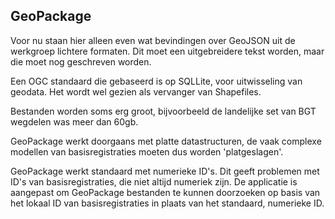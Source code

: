 ## GeoPackage
<p class='note'>Voor nu staan hier alleen even wat bevindingen over GeoJSON uit de werkgroep lichtere formaten. Dit moet een uitgebreidere tekst worden, maar die moet nog geschreven worden. </p>

Een OGC standaard die gebaseerd is op SQLLite, voor uitwisseling van geodata. Het wordt wel gezien als vervanger van Shapefiles.

Bestanden worden soms erg groot, bijvoorbeeld de landelijke set van BGT wegdelen was meer dan 60gb.

GeoPackage werkt doorgaans met platte datastructuren, de vaak complexe modellen van basisregistraties moeten dus worden 'platgeslagen'.

GeoPackage werkt standaard met numerieke ID's. Dit geeft problemen met ID's van basisregistraties, die niet altijd numeriek zijn. De applicatie is aangepast om GeoPackage bestanden te kunnen doorzoeken op basis van het lokaal ID van basisregistraties in plaats van het standaard, numerieke ID.